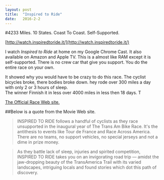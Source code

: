 ```yaml
---
layout: post
title:  "Inspired to Ride"
date:   2016-2-2
---
```

#4233 Miles. 10 States. Coast To Coast. Self-Supported.

[http://watch.inspiredtoride.it/](http://watch.inspiredtoride.it/)

 I watch *Inspired to Ride* at home on my Google Chrome Cast.
 It also available on Amazon and Apple TV.
 This is a almost like RAM except it is self-supported. There is no crew car that give you support. You do the entire race on your own.
 
 It showed why you would have to be crazy to do this race.
 The cyclist bicycles broke, there bodies broke down. hey rode over 300 miles a day with only 2 or 3 hours of sleep.  
 The winner Finnish it in less   over 4000 miles in less then 18 days.
 T

[The Official Race Web site.](http://transambikerace.com/)                       

##Below is a quote from the Movie Web site.

> INSPIRED TO RIDE follows a handful of cyclists as they race unsupported in the inaugural year of The Trans Am Bike Race. It's the antithesis to events like Tour de France and Race Across America. There are no teams, no support vehicles, no special jerseys and not a dime in prize money. 

>As they battle lack of sleep, injuries and spirited competition, INSPIRED TO RIDE takes you on an invigorating road trip — amidst the jaw-dropping beauty of the TransAmerica Trail with its varied landscapes, intriguing locals and found stories which dot this path of discovery.
